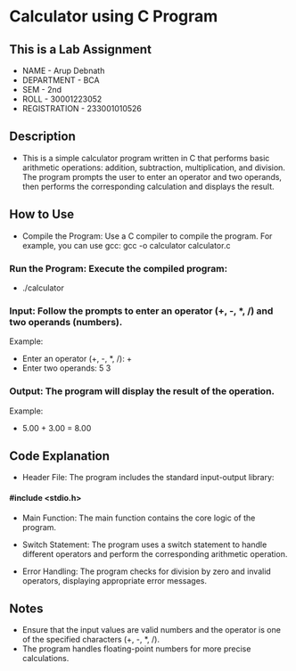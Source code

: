 # Calculator using C Program

## This is a Lab Assignment
- NAME - Arup Debnath
- DEPARTMENT - BCA
- SEM - 2nd
- ROLL - 30001223052
- REGISTRATION - 233001010526

## Description
- This is a simple calculator program written in C that performs basic arithmetic operations: addition, subtraction, multiplication, and division. The program prompts the user to enter an operator and two operands, then performs the corresponding calculation and displays the result.

## How to Use
- Compile the Program: Use a C compiler to compile the program. For example, you can use gcc:
gcc -o calculator calculator.c

### Run the Program: Execute the compiled program:
- ./calculator

### Input: Follow the prompts to enter an operator (+, -, *, /) and two operands (numbers).
Example:
- Enter an operator (+, -, *, /): +
- Enter two operands: 5 3

### Output: The program will display the result of the operation.
Example:
- 5.00 + 3.00 = 8.00

## Code Explanation
- Header File: The program includes the standard input-output library:
#### #include <stdio.h>

- Main Function: The main function contains the core logic of the program.

- Switch Statement: The program uses a switch statement to handle different operators and perform the corresponding arithmetic operation.

- Error Handling: The program checks for division by zero and invalid operators, displaying appropriate error messages.

## Notes
- Ensure that the input values are valid numbers and the operator is one of the specified characters (+, -, *, /).
- The program handles floating-point numbers for more precise calculations.
